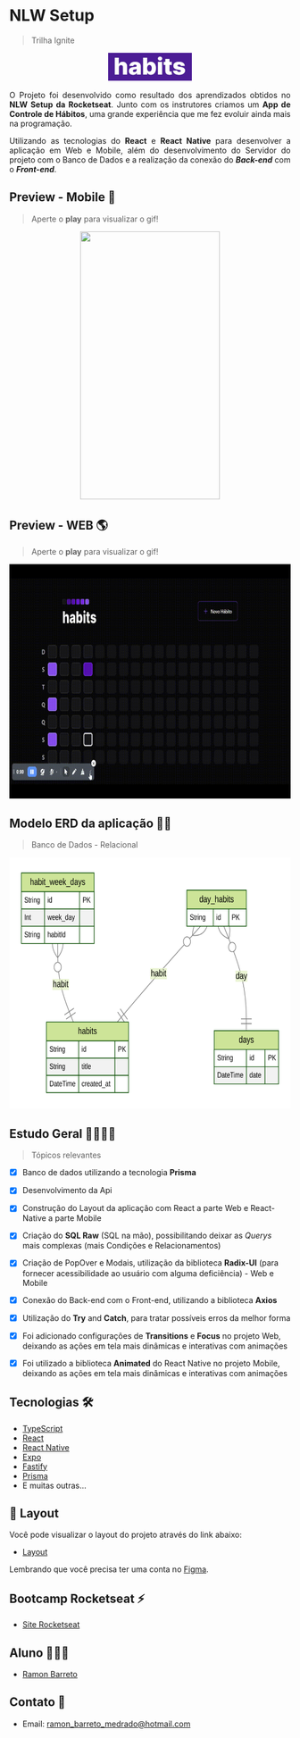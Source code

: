 # NLW Setup 
>Trilha Ignite

<p align="center">
  <img alt="fav-habits" src=".github/habits.PNG">
</p>
<p align="justify">
  O Projeto foi desenvolvido como resultado dos aprendizados obtidos no <strong>NLW Setup da Rocketseat</strong>. Junto com os instrutores criamos um <strong>App de Controle de Hábitos</strong>, uma grande experiência que me fez evoluir ainda mais na programação.
</p>
<p align="justify">
  Utilizando as tecnologias do <strong>React</strong> e <strong>React Native</strong> para desenvolver a aplicação em Web e Mobile, além do desenvolvimento do Servidor do projeto com o Banco de Dados e a realização da conexão do <strong><em>Back-end</em></strong> com o <strong><em>Front-end</em></strong>.
</p>

## Preview - Mobile 📱

> Aperte o <strong>play</strong> para visualizar o gif!
<p align="center">
  <img width="250" height="480" src=".github/mobilePreview.gif">
</p>

## Preview - WEB 🌎

> Aperte o <strong>play</strong> para visualizar o gif!
<p align="center">
  <img width="800" height="420" src=".github/preview-web.gif">
</p>


## Modelo ERD da aplicação 🏦🎲
> Banco de Dados - Relacional

<img alt="Diagrama ERD" src=".github/ERD.svg" height="450px"/>

## Estudo Geral 📖👨🏽‍💻

>Tópicos relevantes

- [x] Banco de dados utilizando a tecnologia <strong>Prisma</strong>
- [x] Desenvolvimento da Api
- [x] Construção do Layout da aplicação com React a parte Web e React-Native a parte Mobile
- [x] Criação do <strong>SQL Raw</strong> (SQL na mão), possibilitando deixar as <em>Querys</em> mais complexas (mais Condições e Relacionamentos)
- [x] Criação de PopOver e Modais, utilização da biblioteca <strong>Radix-UI</strong> (para fornecer acessibilidade ao usuário com alguma deficiência) - Web e Mobile
- [x] Conexão do Back-end com o Front-end, utilizando a biblioteca <strong>Axios</strong>
- [x] Utilização do <strong>Try</strong> and <strong>Catch</strong>, para tratar possíveis erros da melhor forma
- [x] Foi adicionado configurações de <strong>Transitions</strong> e <strong>Focus</strong> no projeto Web, deixando as ações em tela mais dinâmicas e interativas com animações
- [x] Foi utilizado a biblioteca <strong>Animated</strong> do React Native no projeto Mobile, deixando as ações em tela mais dinâmicas e interativas com animações 


## Tecnologias 🛠

- [TypeScript](https://www.typescriptlang.org/)
- [React](https://reactjs.org/)
- [React Native](https://reactnative.dev/)
- [Expo](https://expo.dev/)
- [Fastify](https://www.fastify.io/)
- [Prisma](https://www.prisma.io/)
- E muitas outras…

## 🔖 Layout

Você pode visualizar o layout do projeto através do link abaixo:

- [Layout](https://www.figma.com/file/7hzvJpZKKQtGdojjmWESdx/Habits-(i)-(Community)?node-id=6%3A343&t=3tNzqQmebZdu7qlG-0)

Lembrando que você precisa ter uma conta no [Figma](http://figma.com/).

## Bootcamp Rocketseat ⚡
- <a target="_blank" href="https://www.rocketseat.com.br/">Site Rocketseat</a>

## Aluno 👨🏽‍🎓

- <a target="_blank" href="https://www.linkedin.com/in/ramon-barreto-076191180/">Ramon Barreto</a>

## Contato 📲

- Email: ramon_barreto_medrado@hotmail.com

